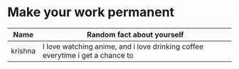 # Make your work permanent

| Name        | Random fact about yourself     |
|-------------|--------|
| krishna      | I love watching anime, and i love drinking coffee everytime i get a chance to |
